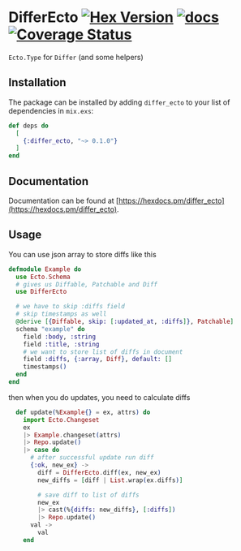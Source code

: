 # DifferEcto [![Hex Version](https://img.shields.io/hexpm/v/differ_ecto.svg)](https://hex.pm/packages/differ_ecto) [![docs](https://img.shields.io/badge/docs-hexpm-blue.svg)](https://hexdocs.pm/differ_ecto/) [![Coverage Status](https://coveralls.io/repos/github/DanilaMihailov/differ_ecto/badge.svg?branch=master)](https://coveralls.io/github/DanilaMihailov/differ_ecto?branch=master)


`Ecto.Type` for `Differ` (and some helpers)

## Installation

The package can be installed
by adding `differ_ecto` to your list of dependencies in `mix.exs`:

```elixir
def deps do
  [
    {:differ_ecto, "~> 0.1.0"}
  ]
end
```

## Documentation

Documentation can be found at [https://hexdocs.pm/differ_ecto](https://hexdocs.pm/differ_ecto).


## Usage

You can use json array to store diffs like this

```elixir
defmodule Example do
  use Ecto.Schema
  # gives us Diffable, Patchable and Diff
  use DifferEcto

  # we have to skip :diffs field
  # skip timestamps as well
  @derive [{Diffable, skip: [:updated_at, :diffs]}, Patchable]
  schema "example" do
    field :body, :string
    field :title, :string
    # we want to store list of diffs in document
    field :diffs, {:array, Diff}, default: []
    timestamps()
  end
end

```

then when you do updates, you need to calculate diffs

```elixir
  def update(%Example{} = ex, attrs) do
    import Ecto.Changeset
    ex
    |> Example.changeset(attrs)
    |> Repo.update()
    |> case do
      # after successful update run diff
      {:ok, new_ex} ->
        diff = DifferEcto.diff(ex, new_ex)
        new_diffs = [diff | List.wrap(ex.diffs)]

        # save diff to list of diffs
        new_ex 
        |> cast(%{diffs: new_diffs}, [:diffs])
        |> Repo.update()
      val ->
        val
    end
```

